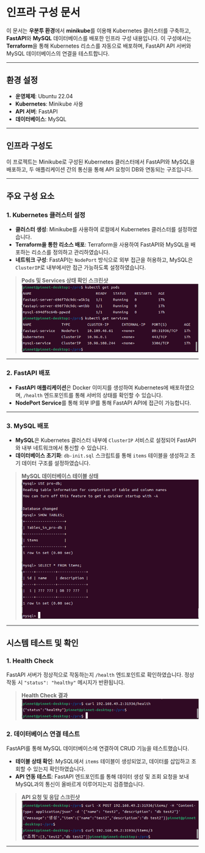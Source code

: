 # 인프라 구성 문서

이 문서는 **우분투 환경**에서 **minikube**를 이용해 Kubernetes 클러스터를 구축하고, **FastAPI**와 **MySQL** 데이터베이스를 배포한 인프라 구성 내용입니다. 이 구성에서는 **Terraform**을 통해 Kubernetes 리소스를 자동으로 배포하며, FastAPI API 서버와 MySQL 데이터베이스의 연결을 테스트합니다.

---

## 환경 설정

- **운영체제**: Ubuntu 22.04
- **Kubernetes**: Minikube 사용
- **API 서버**: FastAPI
- **데이터베이스**: MySQL

---

## 인프라 구성도

이 프로젝트는 Minikube로 구성된 Kubernetes 클러스터에서 FastAPI와 MySQL을 배포하고, 두 애플리케이션 간의 통신을 통해 API 요청이 DB와 연동되는 구조입니다.

---

## 주요 구성 요소

### 1. Kubernetes 클러스터 설정

- **클러스터 생성**: Minikube를 사용하여 로컬에서 Kubernetes 클러스터를 설정하였습니다.
- **Terraform을 통한 리소스 배포**: Terraform을 사용하여 FastAPI와 MySQL을 배포하는 리소스를 정의하고 관리하였습니다.
- **네트워크 구성**: FastAPI는 `NodePort` 방식으로 외부 접근을 허용하고, MySQL은 `ClusterIP`로 내부에서만 접근 가능하도록 설정하였습니다.

> **Pods 및 Services 상태 확인 스크린샷**
> ![pods](https://github.com/qlanfr/infra/blob/main/%EC%8A%A4%ED%81%AC%EB%A6%B0%EC%83%B7%202024-10-27%2016-23-44.png)

---

### 2. FastAPI 배포

- **FastAPI 애플리케이션**은 Docker 이미지를 생성하여 Kubernetes에 배포하였으며, `/health` 엔드포인트를 통해 서버의 상태를 확인할 수 있습니다.
- **NodePort Service**를 통해 외부 IP를 통해 FastAPI API에 접근이 가능합니다.


---

### 3. MySQL 배포

- **MySQL**은 Kubernetes 클러스터 내부에 `ClusterIP` 서비스로 설정되어 FastAPI와 내부 네트워크에서 통신할 수 있습니다.
- **데이터베이스 초기화**: `db-init.sql` 스크립트를 통해 `items` 테이블을 생성하고 초기 데이터 구조를 설정하였습니다.

> **MySQL 데이터베이스 테이블 상태**
> ![db 테이블](https://github.com/qlanfr/infra/blob/main/%EC%8A%A4%ED%81%AC%EB%A6%B0%EC%83%B7%202024-10-27%2016-39-01.png)

---

## 시스템 테스트 및 확인

### 1. Health Check

FastAPI 서버가 정상적으로 작동하는지 `/health` 엔드포인트로 확인하였습니다. 정상 작동 시 `"status": "healthy"` 메시지가 반환됩니다.

> **Health Check 결과**
> ![health cheak](https://github.com/qlanfr/api/blob/main/%EC%8A%A4%ED%81%AC%EB%A6%B0%EC%83%B7%202024-10-27%2016-24-21.png)

### 2. 데이터베이스 연결 테스트

FastAPI를 통해 MySQL 데이터베이스에 연결하여 CRUD 기능을 테스트했습니다.

- **테이블 상태 확인**: MySQL에서 `items` 테이블이 생성되었고, 데이터를 삽입하고 조회할 수 있는지 확인하였습니다.
- **API 연동 테스트**: FastAPI 엔드포인트를 통해 데이터 생성 및 조회 요청을 보내 MySQL과의 통신이 올바르게 이루어지는지 검증했습니다.

> **API 요청 및 응답 스크린샷**
> ![db<>api](https://github.com/qlanfr/api/blob/main/%EC%8A%A4%ED%81%AC%EB%A6%B0%EC%83%B7%202024-10-27%2016-41-06.png)

---

